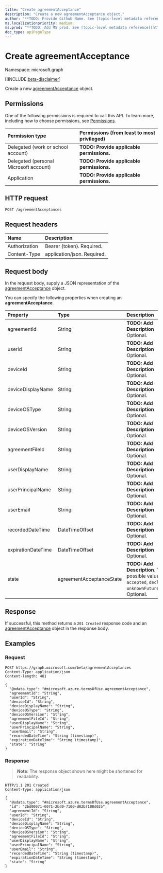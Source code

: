 ```yaml
---
title: "Create agreementAcceptance"
description: "Create a new agreementAcceptance object."
author: "**TODO: Provide Github Name. See [topic-level metadata reference](https://msgo.azurewebsites.net/add/document/guidelines/metadata.html#topic-level-metadata)**"
ms.localizationpriority: medium
ms.prod: "**TODO: Add MS prod. See [topic-level metadata reference](https://msgo.azurewebsites.net/add/document/guidelines/metadata.html#topic-level-metadata)**"
doc_type: apiPageType
---
```


# Create agreementAcceptance
Namespace: microsoft.graph

[!INCLUDE [beta-disclaimer](../../includes/beta-disclaimer.md)]

Create a new [agreementAcceptance](../resources/agreementacceptance.md) object.

## Permissions
One of the following permissions is required to call this API. To learn more, including how to choose permissions, see [Permissions](/graph/permissions-reference).

|Permission type|Permissions (from least to most privileged)|
|:---|:---|
|Delegated (work or school account)|**TODO: Provide applicable permissions.**|
|Delegated (personal Microsoft account)|**TODO: Provide applicable permissions.**|
|Application|**TODO: Provide applicable permissions.**|

## HTTP request

<!-- {
  "blockType": "ignored"
}
-->
``` http
POST /agreementAcceptances
```

## Request headers
|Name|Description|
|:---|:---|
|Authorization|Bearer {token}. Required.|
|Content-Type|application/json. Required.|

## Request body
In the request body, supply a JSON representation of the [agreementAcceptance](../resources/agreementacceptance.md) object.

You can specify the following properties when creating an **agreementAcceptance**.

|Property|Type|Description|
|:---|:---|:---|
|agreementId|String|**TODO: Add Description** Optional.|
|userId|String|**TODO: Add Description** Optional.|
|deviceId|String|**TODO: Add Description** Optional.|
|deviceDisplayName|String|**TODO: Add Description** Optional.|
|deviceOSType|String|**TODO: Add Description** Optional.|
|deviceOSVersion|String|**TODO: Add Description** Optional.|
|agreementFileId|String|**TODO: Add Description** Optional.|
|userDisplayName|String|**TODO: Add Description** Optional.|
|userPrincipalName|String|**TODO: Add Description** Optional.|
|userEmail|String|**TODO: Add Description** Optional.|
|recordedDateTime|DateTimeOffset|**TODO: Add Description** Optional.|
|expirationDateTime|DateTimeOffset|**TODO: Add Description** Optional.|
|state|agreementAcceptanceState|**TODO: Add Description**. The possible values are: `accepted`, `declined`, `unknownFutureValue`. Optional.|



## Response

If successful, this method returns a `201 Created` response code and an [agreementAcceptance](../resources/agreementacceptance.md) object in the response body.

## Examples

### Request
<!-- {
  "blockType": "request",
  "name": "create_agreementacceptance_from_agreementacceptances"
}
-->
``` http
POST https://graph.microsoft.com/beta/agreementAcceptances
Content-Type: application/json
Content-length: 481

{
  "@odata.type": "#microsoft.azure.termsOfUse.agreementAcceptance",
  "agreementId": "String",
  "userId": "String",
  "deviceId": "String",
  "deviceDisplayName": "String",
  "deviceOSType": "String",
  "deviceOSVersion": "String",
  "agreementFileId": "String",
  "userDisplayName": "String",
  "userPrincipalName": "String",
  "userEmail": "String",
  "recordedDateTime": "String (timestamp)",
  "expirationDateTime": "String (timestamp)",
  "state": "String"
}
```


### Response
>**Note:** The response object shown here might be shortened for readability.
<!-- {
  "blockType": "response",
  "truncated": true,
  "@odata.type": "microsoft.azure.termsOfUse.agreementAcceptance"
}
-->
``` http
HTTP/1.1 201 Created
Content-Type: application/json

{
  "@odata.type": "#microsoft.azure.termsOfUse.agreementAcceptance",
  "id": "2bd00071-0071-2bd0-7100-d02b7100d02b",
  "agreementId": "String",
  "userId": "String",
  "deviceId": "String",
  "deviceDisplayName": "String",
  "deviceOSType": "String",
  "deviceOSVersion": "String",
  "agreementFileId": "String",
  "userDisplayName": "String",
  "userPrincipalName": "String",
  "userEmail": "String",
  "recordedDateTime": "String (timestamp)",
  "expirationDateTime": "String (timestamp)",
  "state": "String"
}
```

